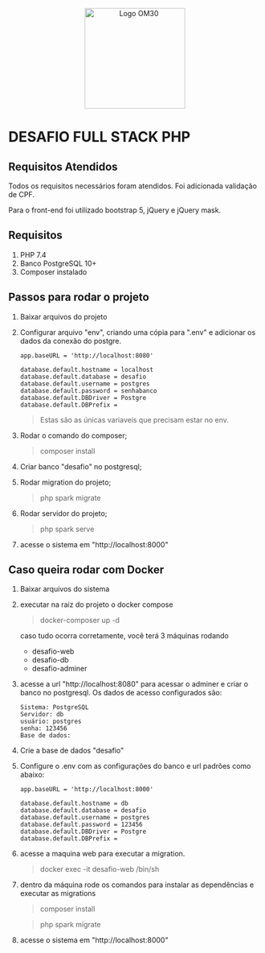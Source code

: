 
<p align="center">
<img src="logo.png" alt="Logo OM30" width="200" />
</p>

# DESAFIO FULL STACK PHP

## Requisitos Atendidos

Todos os requisitos necessários foram atendidos. Foi adicionada validação de CPF.

Para o front-end foi utilizado bootstrap 5, jQuery e jQuery mask.

## Requisitos

1. PHP 7.4
1. Banco PostgreSQL 10+
1. Composer instalado

## Passos para rodar o projeto

1. Baixar arquivos do projeto
1. Configurar arquivo "env", criando uma cópia para ".env" e adicionar os dados da conexão do postgre.

    ~~~
    app.baseURL = 'http://localhost:8080'

    database.default.hostname = localhost
    database.default.database = desafio
    database.default.username = postgres
    database.default.password = senhabanco
    database.default.DBDriver = Postgre
    database.default.DBPrefix =
    ~~~
    >Estas são as únicas variaveis que precisam estar no env.

1. Rodar o comando do composer;
    >composer install
1. Criar banco "desafio" no postgresql;
1. Rodar migration do projeto;
    >php spark migrate
1. Rodar servidor do projeto;
    >php spark serve

1. acesse o sistema em "http://localhost:8000"

## Caso queira rodar com Docker

1. Baixar arquivos do sistema
1. executar na raiz do projeto o docker compose
    >docker-composer up -d

    caso tudo ocorra corretamente, você terá 3 máquinas rodando
    * desafio-web
    * desafio-db
    * desafio-adminer

1. acesse a url "http://localhost:8080" para acessar o adminer e criar o banco no postgresql. Os dados de acesso configurados são:
    ```
    Sistema: PostgreSQL
    Servidor: db
    usuário: postgres
    senha: 123456
    Base de dados: 
    ```

1. Crie a base de dados "desafio"

1. Configure o .env com as configurações do banco e url padrões como abaixo:

    ```
    app.baseURL = 'http://localhost:8000'

    database.default.hostname = db
    database.default.database = desafio
    database.default.username = postgres
    database.default.password = 123456
    database.default.DBDriver = Postgre
    database.default.DBPrefix =
    ```

1. acesse a maquina web para executar a migration.

    >docker exec -it desafio-web /bin/sh

1. dentro da máquina rode os comandos para instalar as dependências e executar as migrations

    >composer install
    
    >php spark migrate

1. acesse o sistema em "http://localhost:8000"